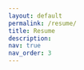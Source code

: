 ```yaml
---
layout: default
permalink: /resume/
title: Resume
description:
nav: true
nav_order: 3
---
```


<script>
    var resumeLink = "assets/pdf/Ghatge, Saudamini_8.pdf";
    window.open(resumeLink, '_blank');
</script>
